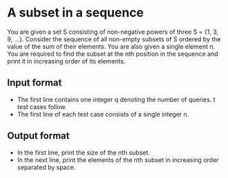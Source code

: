 # A subset in a sequence

You are given a set S consisting of non-negative powers of three S = {1, 3, 9, ...}. Consider the sequence of all non-empty subsets of S ordered by the value of the sum of their elements. You are also given a single element n. You are required to find the subset at the nth position in the sequence and print it in increasing order of its elements.

## Input format

- The first line contains one integer q denoting the number of queries. t test cases follow.
- The first line of each test case consists of a single integer n.

## Output format

- In the first line, print the size of the nth subset.
- In the next line, print the elements of the nth subset in increasing order separated by space.
